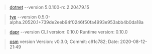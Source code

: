 > [dotnet](dot.net) --version 5.0.100-rc.2.20479.15

> [tye](https://github.com/dotnet/tye) --version 0.5.0-alpha.20520.1+739de2eeb94f0246f50fa4993e953abb4b0da18a

> [dapr](https://github.com/dapr/dapr) --version CLI version: 0.10.0 Runtime version: 0.10.0

> [osm](https://github.com/openservicemesh/osm) version Version: v0.3.0; Commit: c91c782; Date: 2020-08-12-21:49